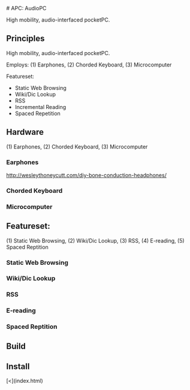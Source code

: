 <article>
# APC: AudioPC

High mobility, audio-interfaced pocketPC.


## Principles

High mobility, audio-interfaced pocketPC.

Employs: (1) Earphones, (2) Chorded Keyboard, (3) Microcomputer

Featureset:

* Static Web Browsing
* Wiki/Dic Lookup
* RSS
* Incremental Reading
* Spaced Repetition

## Hardware

(1) Earphones, (2) Chorded Keyboard, (3) Microcomputer

### Earphones
http://wesleythoneycutt.com/diy-bone-conduction-headphones/

### Chorded Keyboard

### Microcomputer

## Featureset:

(1) Static Web Browsing, (2) Wiki/Dic Lookup, (3) RSS, (4) E-reading, (5) Spaced Reptition

### Static Web Browsing

### Wiki/Dic Lookup

### RSS

### E-reading

### Spaced Reptition

## Build

## Install


</article>
<nav>
[<](index.html)
</nav>